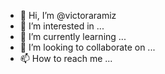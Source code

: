 - 👋 Hi, I’m @victoraramiz
- 👀 I’m interested in ...
- 🌱 I’m currently learning ...
- 💞️ I’m looking to collaborate on ...
- 📫 How to reach me ...

<!---
victoraramiz/victoraramiz is a ✨ special ✨ repository because its `README.md` (this file) appears on your GitHub profile.
You can click the Preview link to take a look at your changes.
--->
